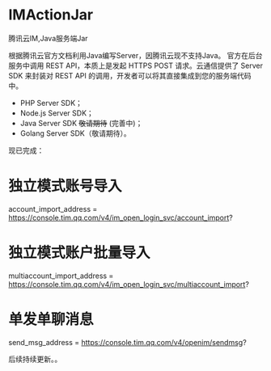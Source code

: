 # IMActionJar
腾讯云IM,Java服务端Jar

根据腾讯云官方文档利用Java编写Server，因腾讯云现不支持Java。
官方在后台服务中调用 REST API，本质上是发起 HTTPS POST 请求。云通信提供了 Server SDK 来封装对 REST API 的调用，开发者可以将其直接集成到您的服务端代码中。


* PHP Server SDK；
* Node.js Server SDK；
* Java Server SDK ~~敬请期待~~ (完善中)；
* Golang Server SDK（敬请期待）。

现已完成：
# 独立模式账号导入
account_import_address = https://console.tim.qq.com/v4/im_open_login_svc/account_import?
# 独立模式账户批量导入
multiaccount_import_address = https://console.tim.qq.com/v4/im_open_login_svc/multiaccount_import?
# 单发单聊消息
send_msg_address = https://console.tim.qq.com/v4/openim/sendmsg?


后续持续更新。。
